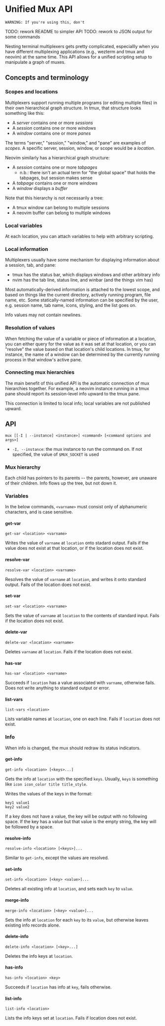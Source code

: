 # Unified Mux API

```
WARNING: If you're using this, don't
```

TODO: rework README to simpler API
TODO: rework to JSON output for some commands

Nesting terminal multiplexers gets pretty complicated, especiallly when you
have different multiplexing applications (e.g., wezterm and tmux and neovim) at the
same time. This API allows for a unified scripting setup to manipulate
a graph of muxes.

## Concepts and terminology

### Scopes and locations

Multiplexers support running multiple programs (or editing multiple files) in
their own hierarchical graph structure. In tmux, that structure looks something
like this:
- A _server_ contains one or more _sessions_
- A _session_ contains one or more _windows_
- A _window_ contains one or more _panes_

The terms "server," "session," "window," and "pane" are examples of _scopes_. A
specific server, session, window, or scope would be a _location_.

Neovim similarly has a hierarchical graph structure:
- A _session_ contains one or more _tabpages_
    - n.b.: there isn't an actual term for "the global space" that holds the
      tabpages, but session makes sense
- A _tabpage_ contains one or more _windows_
- A _window_ displays a _buffer_

Note that this hierarchy is not necessarily a tree:
- A tmux window can belong to multiple sessions
- A neovim buffer can belong to multiple windows

### Local variables

At each location, you can attach variables to help with arbitrary scripting.

### Local information

Multiplexers usually have some mechanism for displaying information about a
session, tab, and pane:
- tmux has the status bar, which displays windows and other arbitrary info
- nvim has the tab line, status line, and winbar (and the things vim has)

Most automatically-derived information is attached to the lowest scope, and
based on things like the current directory, actively running program, file name,
etc. Some statically-named information can be specified by the user, e.g.
session name, tab name, icons, styling, and the list goes on.

Info values may not contain newlines.

### Resolution of values

When fetching the value of a variable or piece of information at a location,
you can either query for the value as it was set at that location, or you can
"resolve" the value based on that location's child locations. In tmux, for
instance, the name of a window can be determined by the currently running
process in that window's active pane.

### Connecting mux hierarchies

The main benefit of this unified API is the automatic connection of mux
hierarchies together. For example, a neovim instance running in a tmux pane
should report its session-level info upward to the tmux pane.

This connection is limited to local info; local variables are not published
upward.

## API

`mux [[-I | --instance] <instance>] <command> [<command options and args>]`

- `-I, --instance`: the mux instance to run the command on. If not specified,
  the value of `$MUX_SOCKET` is used

### Mux hierarchy

Each child has pointers to its parents -- the parents, however, are unaware of
their children. Info flows up the tree, but not down it.

### Variables

In the below commands, `<varname>` must consist only of alphanumeric characters,
and is case sensitive.

#### get-var

`get-var <location> <varname>`

Writes the value of `varname` at `location` onto stadard output. Fails if
the value does not exist at that location, or if the location does not exist.

#### resolve-var

`resolve-var <location> <varname>`

Resolves the value of `varname` at `location`, and writes it onto standard
output. Fails of the location does not exist.

#### set-var

`set-var <location> <varname>`

Sets the value of `varname` at `location` to the contents of standard input.
Fails if the location does not exist.

#### delete-var

`delete-var <location> <varname>`

Deletes `varname` at `location`. Fails if the location does not exist.

#### has-var

`has-var <location> <varname>`

Succeeds if `location` has a value associated with `varname`, otherwise fails.
Does not write anything to standard output or error.

#### list-vars

`list-vars <location>`

Lists variable names at `location`, one on each line. Fails if `location` does
not exist.

### Info

When info is changed, the mux should redraw its status indicators.

#### get-info

`get-info <location> [<keys>...]`

Gets the info at `location` with the specified `keys`. Usually, `keys` is
something like `icon icon_color title title_style`.

Writes the values of the keys in the format:

```
key1 value1
key2 value2
```

If a key does not have a value, the key will be output with no following space.
If the key has a value but that value is the empty string, the key will be
followed by a space.

#### resolve-info

`resolve-info <location> [<keys>]...`

Similar to `get-info`, except the values are resolved.

#### set-info

`set-info <location> [<key> <value>]...`

Deletes all existing info at `location`, and sets each `key` to `value`.

#### merge-info

`merge-info <location> [<key> <value>]...`

Sets the info at `location` for each `key` to its `value`, but otherwise leaves
existing info records alone.

#### delete-info

`delete-info <location> [<key>...]`

Deletes the info keys at `location`.

#### has-info

`has-info <location> <key>`

Succeeds if `location` has info at `key`, fails otherwise.

#### list-info

`list-info <location>`

Lists the info keys set at `location`. Fails if location does not exist.
